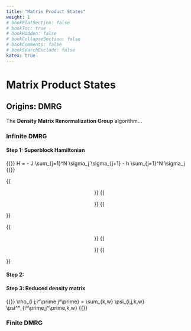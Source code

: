 ```yaml
---
title: "Matrix Product States"
weight: 1
# bookFlatSection: false
# bookToc: true
# bookHidden: false
# bookCollapseSection: false
# bookComments: false
# bookSearchExclude: false
katex: true
---
```


# Matrix Product States

## Origins: DMRG

The **Density Matrix Renormalization Group** algorithm...

### Infinite DMRG

#### Step 1: Superblock Hamiltonian

{{<katex display>}}
H = - J \sum_{j=1}^N \sigma_j \sigma_{j+1} - h \sum_{j=1}^N \sigma_j
{{</katex>}}

{{<center>}}
{{<figure src="/tensor-networks/docs/structured-tensor-networks/dmrg-sites.svg">}}
{{</center>}}

{{<center>}}
{{<figure src="/tensor-networks/docs/structured-tensor-networks/dmrg-sites+superblock.svg" style="text-align: center">}}
{{</center>}}

#### Step 2:

#### Step 3: Reduced density matrix

{{<katex display>}}
\rho_{i j;i^\prime j^\prime} = \sum_{k,w} \psi_{i,j,k,w} \psi^*_{i^\prime,j^\prime,k,w}
{{</katex>}}

### Finite DMRG